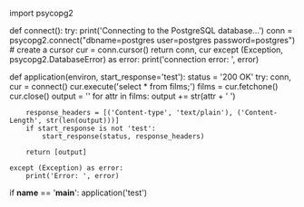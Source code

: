 import psycopg2

def connect():
	try:
		print('Connecting to the PostgreSQL database...')
		conn = psycopg2.connect("dbname=postgres user=postgres password=postgres")
		# create a cursor
		cur = conn.cursor()
		return conn, cur
	except (Exception, psycopg2.DatabaseError) as error:
		print('connection error: ', error)


def application(environ, start_response='test'):
	status = '200 OK'
	try:
		conn, cur = connect()
		cur.execute('select * from films;')
		films = cur.fetchone()
		cur.close()
		output = ''
		for attr in films:
			output += str(attr + ' ')

		response_headers = [('Content-type', 'text/plain'), ('Content-Length', str(len(output)))]
		if start_response is not 'test':
			start_response(status, response_headers)

		return [output]

	except (Exception) as error:
		print('Error: ', error)

if __name__ == '__main__':
	application('test')
